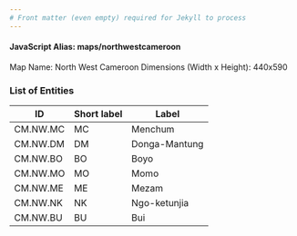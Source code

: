```yaml
---
# Front matter (even empty) required for Jekyll to process
---
```


#### JavaScript Alias: maps/northwestcameroon

Map Name: North West Cameroon
Dimensions (Width x Height): 440x590

### List of Entities

ID | Short label | Label
---|---|---|
CM.NW.MC|MC|Menchum
CM.NW.DM|DM|Donga-Mantung
CM.NW.BO|BO|Boyo
CM.NW.MO|MO|Momo
CM.NW.ME|ME|Mezam
CM.NW.NK|NK|Ngo-ketunjia
CM.NW.BU|BU|Bui